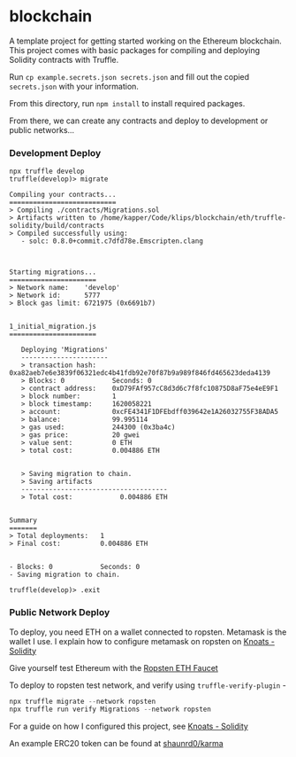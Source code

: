 # blockchain

A template project for getting started working on the Ethereum blockchain.
This project comes with basic packages for compiling and deploying Solidity contracts with Truffle.

Run `cp example.secrets.json secrets.json` and fill out the copied `secrets.json` with your information.

From this directory, run `npm install` to install required packages.

From there, we can create any contracts and deploy to development or public networks...
### Development Deploy

```
npx truffle develop
truffle(develop)> migrate

Compiling your contracts...
===========================
> Compiling ./contracts/Migrations.sol
> Artifacts written to /home/kapper/Code/klips/blockchain/eth/truffle-solidity/build/contracts
> Compiled successfully using:
   - solc: 0.8.0+commit.c7dfd78e.Emscripten.clang



Starting migrations...
======================
> Network name:    'develop'
> Network id:      5777
> Block gas limit: 6721975 (0x6691b7)


1_initial_migration.js
======================

   Deploying 'Migrations'
   ----------------------
   > transaction hash:    0xa82aeb7e6e3839f06321edc4b41fdb92e70f87b9a989f846fd465623deda4139
   > Blocks: 0            Seconds: 0
   > contract address:    0xD79FAf957cC8d3d6c7f8fc10875D8aF75e4eE9F1
   > block number:        1
   > block timestamp:     1620058221
   > account:             0xcFE4341F1DFEbdff039642e1A26032755F38ADA5
   > balance:             99.995114
   > gas used:            244300 (0x3ba4c)
   > gas price:           20 gwei
   > value sent:          0 ETH
   > total cost:          0.004886 ETH


   > Saving migration to chain.
   > Saving artifacts
   -------------------------------------
   > Total cost:            0.004886 ETH


Summary
=======
> Total deployments:   1
> Final cost:          0.004886 ETH


- Blocks: 0            Seconds: 0
- Saving migration to chain.

truffle(develop)> .exit
```

### Public Network Deploy

To deploy, you need ETH on a wallet connected to ropsten. Metamask is the wallet I use.
I explain how to configure metamask on ropsten on [Knoats - Solidity](https://knoats.com/books/c/page/solidity)

Give yourself test Ethereum with the [Ropsten ETH Faucet](https://faucet.ropsten.be)

To deploy to ropsten test network, and verify using `truffle-verify-plugin` -

```asm
npx truffle migrate --network ropsten
npx truffle run verify Migrations --network ropsten
```

For a guide on how I configured this project, see [Knoats - Solidity](https://knoats.com/books/c/page/solidity)

An example ERC20 token can be found at [shaunrd0/karma](https://gitlab.com/shaunrd0/karma)
